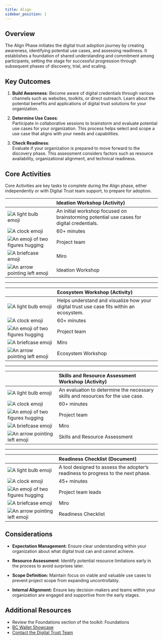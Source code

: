 ```yaml
---
title: Align
sidebar_position: 1
---
```


## Overview
The Align Phase initiates the digital trust adoption journey by creating awareness, identifying potential use cases, and assessing readiness. It establishes a foundation of shared understanding and commitment among participants, setting the stage for successful progression through subsequent phases of discovery, trial, and scaling.

## Key Outcomes

1.  **Build Awareness**: Become aware of digital credentials through various channels such as websites, toolkits, or direct outreach. Learn about the potential benefits and applications of digital trust solutions for your organization.
    
2.  **Determine Use Cases**:  
    Participate in collaborative sessions to brainstorm and evaluate potential use cases for your organization. This process helps select and scope a use case that aligns with your needs and capabilities.
    
3.  **Check Readiness**:  
    Evaluate if your organization is prepared to move forward to the discovery phase. This assessment considers factors such as resource availability, organizational alignment, and technical readiness.

## Core Activities
Core Activities are key tasks to complete during the Align phase, either independently or with Digital Trust team support, to prepare for adoption.

| | Ideation Workshop (Activity)| 
| ------ |  :--------  |
| ![A light bulb emoji](/img/deliverymanual/lightbulb.png)| An initial workshop focused on brainstorming potential use cases for digital credentials. |
| ![A clock emoji](/img/deliverymanual/time.png)|60+ minutes | 
| ![An emoji of two figures hugging](/img/deliverymanual/participants.png)| Project team | 
| ![A briefcase emoji](/img/deliverymanual/tool.png)| Miro |
| ![An arrow pointing left emoji](/img/deliverymanual/arrow_left.png) | Ideation Workshop |
---
| | Ecosystem Workshop (Activity)| 
| ------ |  :--------  |
| ![A light bulb emoji](/img/deliverymanual/lightbulb.png)| Helps understand and visualize how your digital trust use case fits within an ecosystem. |
| ![A clock emoji](/img/deliverymanual/time.png)|60+ minutes | 
| ![An emoji of two figures hugging](/img/deliverymanual/participants.png)| Project team | 
| ![A briefcase emoji](/img/deliverymanual/tool.png)| Miro |
| ![An arrow pointing left emoji](/img/deliverymanual/arrow_left.png) | Ecosystem Workshop|
---
| | Skills and Resource Assessment Workshop (Activity)| 
| ------ |  :--------  |
| ![A light bulb emoji](/img/deliverymanual/lightbulb.png)| An evaluation to determine the necessary skills and resources for the use case. |
| ![A clock emoji](/img/deliverymanual/time.png)|60+ minutes | 
| ![An emoji of two figures hugging](/img/deliverymanual/participants.png)| Project team | 
| ![A briefcase emoji](/img/deliverymanual/tool.png)| Miro |
| ![An arrow pointing left emoji](/img/deliverymanual/arrow_left.png) | Skills and Resource Assessment |
---
|  | Readiness Checklist (Document)|
| ------ |  :--------  | 
| ![A light bulb emoji](/img/deliverymanual/lightbulb.png) | A tool designed to assess the adopter’s readiness to progress to the next phase. | 
| ![A clock emoji](/img/deliverymanual/time.png)| 45+ minutes | 
| ![An emoji of two figures hugging](/img/deliverymanual/participants.png)| Project team leads | 
| ![A briefcase emoji](/img/deliverymanual/tool.png)| Miro |
| ![An arrow pointing left emoji](/img/deliverymanual/arrow_left.png) | Readiness Checklist |

## Considerations

-   **Expectation Management:** Ensure clear understanding within your organization about what digital trust can and cannot achieve.
    
-   **Resource Assessment**: Identify potential resource limitations early in the process to avoid surprises later.
    
-   **Scope Definition:** Maintain focus on viable and valuable use cases to prevent project scope from expanding uncontrollably.
    
-   **Internal Alignment:** Ensure key decision-makers and teams within your organization are engaged and supportive from the early stages.
    

## Additional Resources

-   Review the Foundations section of the toolkit: Foundations
-   [BC Wallet Showcase](https://digital.gov.bc.ca/digital-trust/showcase/)
-   [Contact the Digital Trust Team](mailto:DItrust@gov.bc.ca)